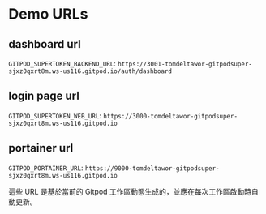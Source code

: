 # Demo URLs

## dashboard url
`GITPOD_SUPERTOKEN_BACKEND_URL`: 
`https://3001-tomdeltawor-gitpodsuper-sjxz0qxrt8m.ws-us116.gitpod.io/auth/dashboard`

## login page url
`GITPOD_SUPERTOKEN_WEB_URL`: 
`https://3000-tomdeltawor-gitpodsuper-sjxz0qxrt8m.ws-us116.gitpod.io`

## portainer url
`GITPOD_PORTAINER_URL`: 
`https://9000-tomdeltawor-gitpodsuper-sjxz0qxrt8m.ws-us116.gitpod.io`


這些 URL 是基於當前的 Gitpod 工作區動態生成的，並應在每次工作區啟動時自動更新。
